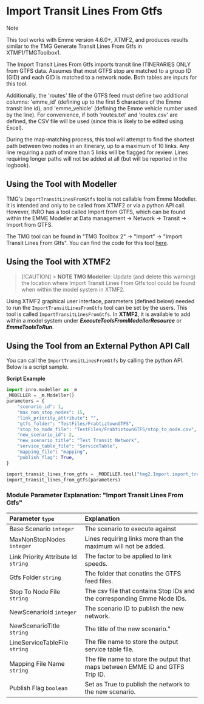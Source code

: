 # **Import Transit Lines From Gtfs**

> [!NOTE]
> This tool works with Emme version 4.6.0+, XTMF2, and produces results similar to the TMG Generate Transit Lines From Gtfs in XTMF1/TMGToolbox1.

The Import Transit Lines From Gtfs imports transit line ITINERARIES ONLY from GTFS data. Assumes that most GTFS stop are matched to a group ID (GID) and each GID is matched to a network node. Both tables are inputs for this tool.

Additionally, the 'routes' file of the GTFS feed must define two additional columns: 'emme_id' (defining up to the first 5 characters of the Emme transit line id), and 'emme_vehicle' (defining the Emme vehicle number used by the line). For convenience, if both 'routes.txt' and 'routes.csv' are defined, the CSV file will be used (since this is likely to be edited using Excel).
    
During the map-matching process, this tool will attempt to find the shortest path between two nodes in an itinerary, up to a maximum of 10 links. Any line requiring a path of more than 5 links will be flagged for review. Lines requiring longer paths will not be added at all (but will be reported in the logbook).

## **Using the Tool with Modeller**

TMG's `ImportTransitLinesFromGtfs` tool is not callable from Emme Modeller. It is intended and only to be called from XTMF2 or via a python API call. However, INRO has a tool called Import from GTFS, which can be found within the EMME Modeller at Data management -> Network -> Transit -> Import from GTFS.

The TMG tool can be found in "TMG Toolbox 2" -> "Import" -> "Import Transit Lines From Gtfs". You can find the code for this tool [here](https://github.com/TravelModellingGroup/TMG.EMME/blob/master/TMG.EMME/TMGToolbox2/src/Import/import_transit_lines_from_gtfs.py).

## **Using the Tool with XTMF2**

> [!CAUTION] > **NOTE TMG Modeller**: Update (and delete this warning) the location where Import Transit Lines From Gtfs tool could be found when within the model system in XTMF2.

Using XTMF2 graphical user interface, parameters (defined below) needed to run the `ImportTransitLinesFromGtfs` tool can be set by the users. This tool is called `ImportTransitLinesFromGtfs`. In **XTMF2**, it is available to add within a model system under **_ExecuteToolsFromModellerResource_** or **_EmmeToolsToRun_**.

## **Using the Tool from an External Python API Call**

You can call the `ImportTransitLinesFromGtfs` by calling the python API. Below is a script sample.

**Script Example**

```python
import inro.modeller as _m
_MODELLER = _m.Modeller()
parameters = {
    "scenario_id": 1,
    "max_non_stop_nodes": 15,
    "link_priority_attribute": "",
    "gtfs_folder": "TestFiles/FrabtiztownGTFS",
    "stop_to_node_file": "TestFiles/FrabtiztownGTFS/stop_to_node.csv",
    "new_scenario_id": 2,
    "new_scenario_title": "Test Transit Network",
    "service_table_file": "ServiceTable",
    "mapping_file": "mapping",
    "publish_flag": True,
}

import_transit_lines_from_gtfs = _MODELLER.tool("tmg2.Import.import_transit_lines_from_gtfs")
import_transit_lines_from_gtfs(parameters)
```

### Module Parameter Explanation: "Import Transit Lines From Gtfs"

| Parameter `type`        | Explanation                                      |
| :---------------------- | :----------------------------------------------- |
| Base Scenario `integer`    | The scenario to execute against |
| MaxNonStopNodes `integer` | Lines requiring links more than the maximum will not be added. |
| Link Priority Attribute Id `string` |The factor to be applied to link speeds. |
| Gtfs Folder `string` | The folder that conatins the GTFS feed files. |
| Stop To Node File `string` | The csv file that contains Stop IDs and the corresponding Emme Node IDs. |
| NewScenarioId `integer` | The scenario ID to publish the new network. |
| NewScenarioTitle `string` | The title of the new scenario." |
| LineServiceTableFile `string` |The file name to store the output service table file. |
| Mapping File Name `string` | The file name to store the output that maps between EMME ID and GTFS Trip ID. |
| Publish Flag `boolean` | Set as True to publish the network to the new scenario. |




